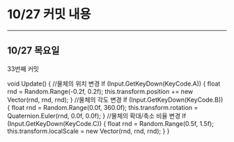 # 10/27 **커밋 내용**

---

## 10/27 목**요일**

33번째 커밋

void Update() {
	//물체의 위치 변경
	If (Input.GetKeyDown(KeyCode.A)) {
			float rnd = Random.Range(-0.2f, 0.2f);
			this.transform.position += new Vector(rnd, rnd, rnd);
	}
	//물체의 각도 변경
	If (Input.GetKeyDown(KeyCode.B)) {
			float rnd = Random.Range(0.0f, 360.0f);
			this.transform.rotation = Quaternion.Euler(rnd, 0.0f, 0.0f);
	}
	//물체의 확대/축소 비율 변경
	If (Input.GetKeyDown(KeyCode.C)) {
			float rnd = Random.Range(0.5f, 1.5f);
			this.transform.localScale = new Vector(rnd, rnd, rnd);
	}
}